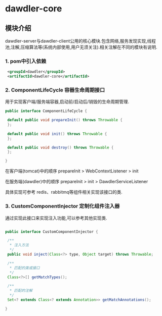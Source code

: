# dawdler-core

## 模块介绍

dawdler-server与dawdler-client公用的核心模块.包含网络,服务发现实现,线程池,注解,压缩算法等(系统内部使用,用户无须关注).相关注解在不同的模块有说明.

### 1. pom中引入依赖

```xml
 <groupId>dawdler</groupId>
 <artifactId>dawdler-core</artifactId>
```

### 2. ComponentLifeCycle 容器生命周期接口

用于实现客户端/服务端容器,启动前/启动后/销毁的生命周期管理.

```java
public interface ComponentLifeCycle {

 default public void prepareInit() throws Throwable {
 };
 
 default public void init() throws Throwable {
 };

 default public void destroy() throws Throwable {
 };

}
```

在客户端(tomcat)中的顺序 prepareInit > WebContextListener > init

在服务端(dawdler)中的顺序 prepareInit > init > DawdlerServiceListener

具体实现可参考 redis、rabbitmq等组件相关实现该接口的类.

### 3. CustomComponentInjector 定制化组件注入器

通过实现此接口来实现注入功能,可以参考其他实现类.

```java

public interface CustomComponentInjector {

 /**
  * 注入方法
  */
 public void inject(Class<?> type, Object target) throws Throwable;

 /**
  * 匹配的类或接口
  */
 Class<?>[] getMatchTypes();

 /**
  * 匹配的注解
  */
 Set<? extends Class<? extends Annotation>> getMatchAnnotations();

}

```